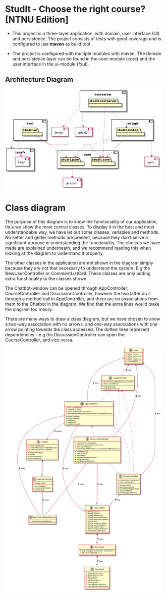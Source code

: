 # StudIt - Choose the right course? [NTNU Edition]

* This project is a three-layer application, with domain, user interface (UI) and persistence. The project consists of tests with good coverage and is configured to use **maven** as build tool.

* The project is configured with multiple modules with maven. The domain and persistence layer can be found in the core-module (core) and the user interface in the ui-module (fxui).

## Architecture Diagram
![Architecture](architecture.png)


# Class diagram

The purpose of this diagram is to show the functionality of our application, thus we show the most central classes. To display it in the best and most understandable way, we have let out some classes, variables and methods. No setter and getter methods are present, because they don’t serve a significant purpose in understanding the functionality. The choices we have made are explained underneath, and we recommend reading this when looking at the diagram to understand it properly. 

The other classes in the application are not shown in the diagram simply because they are not that necessary to understand the system. E.g the NewUserController or CommentListCell. These classes are only adding extra functionality to the classes shown.

The Chatbot-window can be opened through AppController, CourseController and DiscussionController, however the two latter do it through a method call in AppController, and there are no associations from them to the Chatbot in the diagram. We find that the extra lines would make the diagram too messy.

There are many ways to draw a class diagram, but we have chosen to show a two-way association with no arrows, and one-way associations with one arrow pointing towards the class accessed. The dotted lines represent dependencies - e.g the DiscussionController can open the CourseController, and vice versa. 

![Class](classDiagram.png)